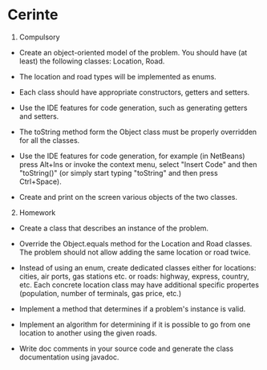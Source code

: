 # Cerinte

1. Compulsory

* Create an object-oriented model of the problem. You should have (at least) the following classes: Location, Road.

* The location and road types will be implemented as enums.

* Each class should have appropriate constructors, getters and setters.

* Use the IDE features for code generation, such as generating getters and setters.

* The toString method form the Object class must be properly overridden for all the classes.

* Use the IDE features for code generation, for example (in NetBeans) press Alt+Ins or invoke the context menu, select "Insert Code" and then "toString()" (or simply start typing "toString" and then press Ctrl+Space).

* Create and print on the screen various objects of the two classes.

2. Homework

* Create a class that describes an instance of the problem.

* Override the Object.equals method for the Location and Road classes. The problem should not allow adding the same location or road twice.

* Instead of using an enum, create dedicated classes either for locations: cities, air ports, gas stations etc. or roads: highway, express, country, etc. Each concrete location class may have additional specific propertes (population, number of terminals, gas price, etc.)

* Implement a method that determines if a problem's instance is valid.

* Implement an algorithm for determining if it is possible to go from one location to another using the given roads.

* Write doc comments in your source code and generate the class documentation using javadoc.